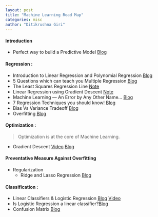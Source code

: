 ```yaml
---
layout: post
title: "Machine Learning Road Map"
categories: misc
author: "Ditikrushna Giri"
---
```


#### Introduction 
- Perfect way to build a Predictive Model [Blog](https://www.analyticsvidhya.com/blog/2015/09/perfect-build-predictive-model-10-minutes/)

#### Regression : 
- Introduction to Linear Regression and Polynomial Regression [Blog](https://towardsdatascience.com/introduction-to-linear-regression-and-polynomial-regression-f8adc96f31cb)
- 5 Questions which can teach you Multiple Regression [Blog](https://www.analyticsvidhya.com/blog/2015/10/regression-python-beginners/?utm_source=blog&utm_medium=RideandLassoRegressionarticle)
-  The Least Squares Regression Line [Note](https://saylordotorg.github.io/text_introductory-statistics/s14-04-the-least-squares-regression-l.html)
- Linear Regression using Gradient Descent [Note](https://towardsdatascience.com/linear-regression-using-gradient-descent-97a6c8700931)
-  Machine Learning — An Error by Any Other Name…
 [Blog](https://medium.com/@phuctrt/loss-functions-why-what-where-or-when-189815343d3f) 
- 7 Regression Techniques you should know! [Blog](https://www.analyticsvidhya.com/blog/2015/08/comprehensive-guide-regression/?utm_source=blog&utm_medium=RideandLassoRegressionarticle) 
- Bias Vs Variance Tradeoff [Blog](https://elitedatascience.com/bias-variance-tradeoff)
- Overfitting [Blog](https://elitedatascience.com/overfitting-in-machine-learning)

#### Optimization : 
> Optimization is at the core of Machine Learning. 

- Gradient Descent [Video](https://youtu.be/sDv4f4s2SB8) [Blog](https://tinyurl.com/y85vx839)


#### Preventative Measure Against Overfitting
   -   Regularization
        -   Ridge and Lasso Regression  [Blog](https://www.analyticsvidhya.com/blog/2016/01/ridge-lasso-regression-python-complete-tutorial/)

#### Classification :
 - Linear Classifiers & Logistic Regression [Blog](https://towardsdatascience.com/introduction-to-logistic-regression-66248243c148#:~:text=Logistic%20Regression,on%20the%20concept%20of%20probability.&text=The%20hypothesis%20of%20logistic%20regression,function%20between%200%20and%201%20.) [Video](https://www.youtube.com/watch?v=yIYKR4sgzI8&list=PLblh5JKOoLUKxzEP5HA2d-Li7IJkHfXSe)
 - Is Logistic Regression a linear classifier?[Blog](https://homes.cs.washington.edu/~marcotcr/blog/linear-classifiers/)
 - Confusion Matrix [Blog](https://towardsdatascience.com/understanding-confusion-matrix-a9ad42dcfd62) 
